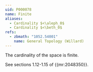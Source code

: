 ```yaml
---
uid: P000078
name: Finite
aliases:
  - Cardinality $<\aleph_0$
  - Cardinality $<\beth_0$
refs:
  - zbmath: "1052.54001"
    name: General Topology (Willard)
---
```


The cardinality of the space is finite.

See sections 1.12-1.15 of {{mr:2048350}}.
